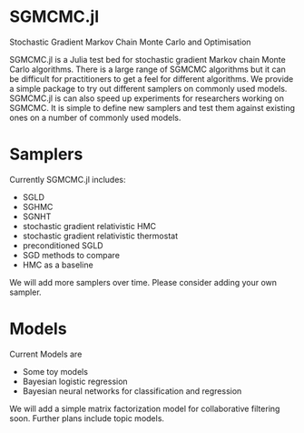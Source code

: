 # SGMCMC.jl
Stochastic Gradient Markov Chain Monte Carlo and Optimisation

SGMCMC.jl is a Julia test bed for stochastic gradient Markov chain Monte Carlo algorithms. There is a large range of SGMCMC algorithms but it can be difficult for practitioners to get a feel for different algorithms. We provide a simple package to try out different samplers on commonly used models. SGMCMC.jl is can also speed up experiments for researchers working on SGMCMC. It is simple to define new samplers and test them against existing ones on a number of commonly used models.

# Samplers
Currently SGMCMC.jl includes:
  - SGLD
  - SGHMC
  - SGNHT
  - stochastic gradient relativistic HMC
  - stochastic gradient relativistic thermostat
  - preconditioned SGLD
  - SGD methods to compare
  - HMC as a baseline

We will add more samplers over time. Please consider adding your own sampler.

# Models
Current Models are

  - Some toy models
  - Bayesian logistic regression
  - Bayesian neural networks for classification and regression
  
We will add a simple matrix factorization model for collaborative filtering soon. Further plans include topic models.
